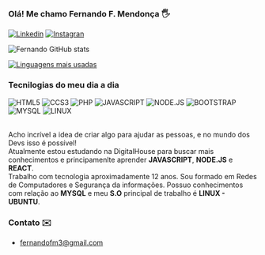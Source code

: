 ### Olá! Me chamo Fernando F. Mendonça 🖐️

[![Linkedin](https://img.shields.io/badge/LinkedIn-0077B5?style=for-the-badge&logo=linkedin&logoColor=white)](https://www.linkedin.com/in/fernandofm3/)
[![Instagran](https://img.shields.io/badge/Instagram-E4405F?style=for-the-badge&logo=instagram&logoColor=white)](https://www.instagram.com/fernandofm3/)

![Fernando GitHub stats](https://github-readme-stats.vercel.app/api?username=fernandofm3&show_icons=true&theme=dracula)

[![Linguagens mais usadas](https://github-readme-stats.vercel.app/api/top-langs/?username=fernandofm3)](https://github.com/anuraghazra/github-readme-stats)

### Tecnilogias do meu dia a dia

<div stayle="display: inline_block">
  <img algin="center" alt="HTML5" src="https://img.shields.io/badge/HTML5-E34F26?style=for-the-badge&logo=html5&logoColor=white">
  <img algin="center" alt="CCS3" src="https://img.shields.io/badge/CSS3-1572B6?style=for-the-badge&logo=css3&logoColor=white">
  <img algin="center" alt="PHP" src="https://img.shields.io/badge/PHP-777BB4?style=for-the-badge&logo=php&logoColor=white">
  <img algin="center" alt="JAVASCRIPT" src="https://img.shields.io/badge/JavaScript-323330?style=for-the-badge&logo=javascript&logoColor=F7DF1E">
  <img algin="center" alt="NODE.JS" src="https://img.shields.io/badge/Node.js-43853D?style=for-the-badge&logo=node.js&logoColor=white">
  <img algin="center" alt="BOOTSTRAP" src="https://img.shields.io/badge/Bootstrap-563D7C?style=for-the-badge&logo=bootstrap&logoColor=white">
  <img algin="center" alt="MYSQL" src="https://img.shields.io/badge/MySQL-00000F?style=for-the-badge&logo=mysql&logoColor=white">
  <img algin="center" alt="LINUX" src="https://img.shields.io/badge/Linux-FCC624?style=for-the-badge&logo=linux&logoColor=black">
<div>

<br> 
  
Acho incrível a idea de criar algo para ajudar as pessoas, e no mundo dos Devs isso é possível!<br>
Atualmente estou estudando na DigitalHouse para buscar mais conhecimentos e principamenlte aprender <b>JAVASCRIPT</b>, <b>NODE.JS</b> e <b>REACT</b>.<br> Trabalho com tecnologia aproximadamente 12 anos. Sou formado em Redes de Computadores e Segurança da informações. Possuo conhecimentos com relação ao <b>MYSQL</b>
e meu <b>S.O</b> principal de trabalho é <b>LINUX - UBUNTU</b>.

### Contato ✉️ 

 - [fernandofm3@gmail.com](#)
